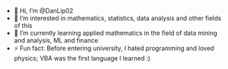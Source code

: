 - 👋 Hi, I’m @DanLip02
- 👀 I’m interested in mathematics, statistics, data analysis and other fields of this
- 🌱 I’m currently learning applied mathematics in the field of data mining and analysis, ML and finance
- ⚡ Fun fact: Before entering university, I hated programming and loved physics; VBA was the first language I learned :)

<!---
DanLip02/DanLip02 is a ✨ special ✨ repository because its `README.md` (this file) appears on your GitHub profile.
You can click the Preview link to take a look at your changes.
--->
